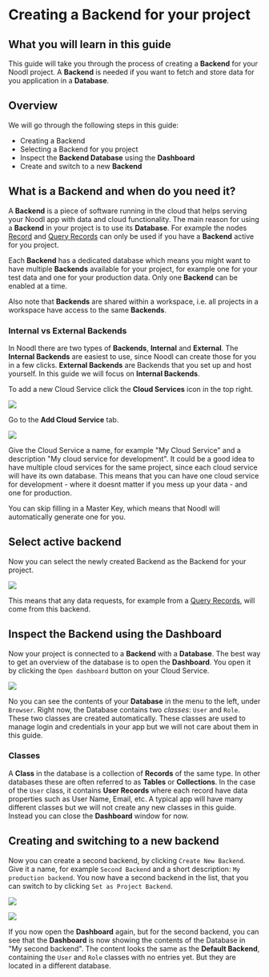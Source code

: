 # Creating a Backend for your project

## What you will learn in this guide
This guide will take you through the process of creating a **Backend** for your Noodl project. A **Backend** is needed if you want to fetch and store data for you application in a **Database**.

## Overview

We will go through the following steps in this guide:
* Creating a Backend
* Selecting a Backend for you project
* Inspect the **Backend Database** using the **Dashboard**
* Create and switch to a new **Backend**

## What is a Backend and when do you need it?
A **Backend** is a piece of software running in the cloud that helps serving your Noodl app with data and cloud functionality. The main reason for using a **Backend** in your project is to use its **Database**. For example the nodes [Record](/nodes/data/cloud-data/record/) and [Query Records](/nodes/data/cloud-data/query-records/) can only be used if you have a **Backend** active for you project.

Each **Backend** has a dedicated database which means you might want to have multiple **Backends** available for your project, for example one for your test data and one for your production data. Only one **Backend** can be enabled at a time.

Also note that **Backends** are shared within a workspace, i.e. all projects in a workspace have access to the same **Backends**.

### Internal vs External Backends
In Noodl there are two types of **Backends**, __Internal__ and __External__. The **Internal Backends** are easiest to use, since Noodl can create those for you in a few clicks. **External Backends** are Backends that you set up and host yourself. In this guide we will focus on **Internal Backends**.

To add a new Cloud Service click the **Cloud Services** icon in the top right.

<div class="ndl-image-with-background">

![](cloud-services.png)

</div>

Go to the **Add Cloud Service** tab.

<div class="ndl-image-with-background">

![](add-cloud-service.png)

</div>

Give the Cloud Service a name, for example "My Cloud Service" and a description "My cloud service for development". It could be a good idea to have multiple cloud services for the same project, since each cloud service will have its own database. This means that you can have one cloud service for development - where it doesnt matter if you mess up your data - and one for production.

You can skip filling in a Master Key, which means that Noodl will automatically generate one for you.

## Select active backend
Now you can select the newly created Backend as the Backend for your project.

<div class="ndl-image-with-background">

![](cloud-service-created.png)

</div>

This means that any data requests, for example from a [Query Records](/nodes/data/cloud-data/query-records/), will come from this backend.

## Inspect the Backend using the Dashboard
Now your project is connected to a **Backend** with a **Database**. The best way to get an overview of the database is to open the **Dashboard**. You open it by clicking the `Open dashboard` button on your Cloud Service.

<div class="ndl-image-with-background l">

![](dashboard-1.png)

</div>

No you can see the contents of your **Database** in the menu to the left, under `Browser`. Right now, the Database contains two _classes_: `User` and `Role`. These two classes are created automatically. These classes are used to manage login and credentials in your app but we will not care about them in this guide.

### Classes
A **Class** in the database is a collection of **Records** of the same type. In other databases these are often referred to as __Tables__ or __Collections__. In the case of the `User` class, it contains **User Records** where each record have data properties such as User Name, Email, etc. A typical app will have many different classes but we will not create any new classes in this guide. Instead you can close the **Dashboard** window for now.

## Creating and switching to a new backend
Now you can create a second backend, by clicking `Create New Backend`. Give it a name, for example `Second Backend` and a short description: `My production backend`. You now have a second backend in the list, that you can switch to by clicking `Set as Project Backend`.

<div class="ndl-image-with-background l">

![](second-backend.png)

</div>

<div class="ndl-image-with-background l">

![](second-backend-2.png)

</div>

If you now open the **Dashboard** again, but for the second backend, you can see that the **Dashboard** is now showing the contents of the Database in "My second backend". The content looks the same as the **Default Backend**, containing the `User` and `Role` classes with no entries yet. But they are located in a different database.




